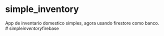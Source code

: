 # simple_inventory

App de inventario domestico simples, agora usando firestore como banco.
#   s i m p l e _ i n v e n t o r y _ f i r e b a s e  
 